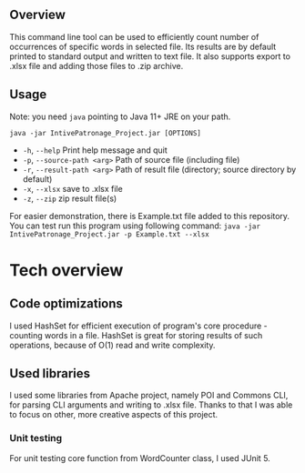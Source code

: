 ## Overview
This command line tool can be used to efficiently count number of occurrences of specific words in selected file. Its results are by default printed to standard output and written to text file. It also supports export to .xlsx file and adding those files to .zip archive.

## Usage
Note: you need `java` pointing to Java 11+ JRE on your path.

```java -jar IntivePatronage_Project.jar [OPTIONS]```
* `-h`, `--help`                Print help message and quit
* `-p`, `--source-path <arg>`   Path of source file (including file)
* `-r`, `--result-path <arg>`   Path of result file (directory; source directory
by default)
* `-x`, `--xlsx`                save to .xlsx file
* `-z`, `--zip`                 zip result file(s)

For easier demonstration, there is Example.txt file added to this repository. You can test run this program using following command:
```java -jar IntivePatronage_Project.jar -p Example.txt --xlsx```

# Tech overview
## Code optimizations
I used HashSet for efficient execution of program's core procedure - counting words in a file. HashSet is great for storing results of such operations, because of O(1) read and write complexity.

## Used libraries
I used some libraries from Apache project, namely POI and Commons CLI, for parsing CLI arguments and writing to .xlsx file. Thanks to that I was able to focus on other, more creative aspects of this project.

### Unit testing
For unit testing core function from WordCounter class, I used JUnit 5.